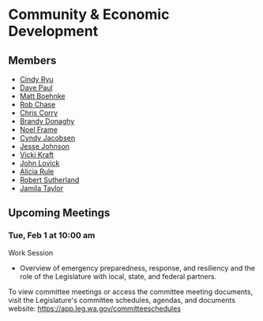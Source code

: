 # Community & Economic Development
## Members
* [Cindy Ryu](/person/leg/cindy.ryu.md)
* [Dave Paul](/person/leg/paul_da.md)
* [Matt Boehnke](/person/leg/boehnke_ma.md)
* [Rob Chase](/person/leg/rob.chase.md)
* [Chris Corry](/person/leg/corry_ch.md)
* [Brandy Donaghy](/person/leg/brandy.donaghy.md)
* [Noel Frame](/person/leg/noel.frame.md)
* [Cyndy Jacobsen](/person/leg/cyndy.jacobsen.md)
* [Jesse Johnson](/person/leg/johnson_je.md)
* [Vicki Kraft](/person/leg/vicki.kraft.md)
* [John Lovick](/person/leg/john.lovick.md)
* [Alicia Rule](/person/leg/alicia.rule.md)
* [Robert Sutherland](/person/leg/sutherla_ro.md)
* [Jamila Taylor](/person/leg/jamila.taylor.md)
## Upcoming Meetings
### Tue, Feb 1 at 10:00 am
Work Session
* Overview of emergency preparedness, response, and resiliency and the role of the Legislature with local, state, and federal partners.

To view committee meetings or access the committee meeting documents, visit the Legislature's committee schedules, agendas, and documents website:  https://app.leg.wa.gov/committeeschedules
